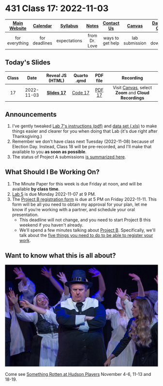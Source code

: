 # 431 Class 17: 2022-11-03

[Main Website](https://thomaselove.github.io/431-2022/) | [Calendar](https://thomaselove.github.io/431-2022/calendar.html) | [Syllabus](https://thomaselove.github.io/431-syllabus-2022/) | [Notes](https://thomaselove.github.io/431-notes/) | [Contact Us](https://thomaselove.github.io/431-2022/contact.html) | [Canvas](https://canvas.case.edu) | [Data and Code](https://github.com/THOMASELOVE/431-data)
:-----------: | :--------------: | :----------: | :---------: | :-------------: | :-----------: | :------------:
for everything | for deadlines | expectations | from Dr. Love | ways to get help | lab submission | for downloads

## Today's Slides

Class | Date | Reveal JS (HTML) | Quarto .qmd | PDF file | Recording
:---: | :--------: | :------: | :------: | :--------: | :-------------:
17 | 2022-11-03 | **[Slides 17](https://thomaselove.github.io/431-slides-2022/class17.html)** | [Code 17](https://thomaselove.github.io/431-slides-2022/class17.qmd) | [PDF 17](431%20Class%2017.pdf) | Visit [Canvas](https://canvas.case.edu/), select **Zoom** and **Cloud Recordings**

## Announcements

1. I've gently tweaked [Lab 7's instructions (pdf)](https://github.com/THOMASELOVE/431-labs-2022/blob/main/lab07.pdf) and [data set (.xls)](https://github.com/THOMASELOVE/431-data/blob/main/lab07_trial.xls) to make things easier and clearer for you when doing that Lab (it's due right after Thanksgiving.)
2. Remember we don't have class next Tuesday (2022-11-08) because of Election Day. Instead, Class 18 will be pre-recorded, and I'll make that available to you **as soon as possible**.
3. The status of Project A submissions [is summarized here](https://github.com/THOMASELOVE/431-classes-2022/blob/main/projectA/submission_status.md).

## What Should I Be Working On?

1. The Minute Paper for this week is due Friday at noon, and will be available **by class time**.
2. [Lab 5](https://github.com/THOMASELOVE/431-labs-2022) is due Monday 2022-11-07 at 9 PM.
3. The [Project B registration form](https://bit.ly/431-projB-registration-2022) is due at 5 PM on Friday 2022-11-11. This form will be all you need to obtain my approval for your plan, let me know if you’re working with a partner, and schedule your oral presentation. 
    - This deadline will not change, and you need to start Project B this weekend if you haven't already. 
    - We'll spend a few minutes talking about [Project B](https://thomaselove.github.io/431-projectB-2022/). Specifically, we'll talk about the [five things you need to do to be able to register your work](https://thomaselove.github.io/431-projectB-2022/register.html#what-do-you-need-to-do-before-filling-out-the-form).

## Want to know what this is all about?

![](brother_jeremiah.jpg)

Come see [Something Rotten at Hudson Players](https://www.hudsonplayers.com/something-rotten/) November 4-6, 11-13 and 18-19.
